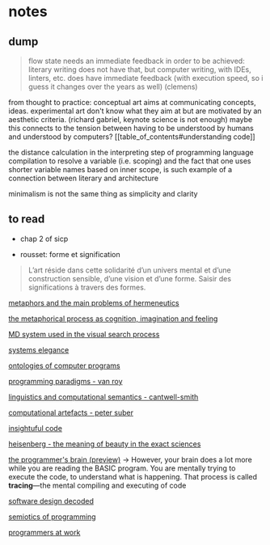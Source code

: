 # notes

## dump

> flow state needs an immediate feedback in order to be achieved: literary writing does not have that, but computer writing, with IDEs, linters, etc. does have immediate feedback (with execution speed, so i guess it changes over the years as well) (clemens)

from thought to practice: conceptual art aims at communicating concepts, ideas. experimental art don't know what they aim at but are motivated by an aesthetic criteria. (richard gabriel, keynote science is not enough) maybe this connects to the tension between having to be understood by humans and understood by computers? [[table_of_contents#understanding code]]

the distance calculation in the interpreting step of programming language compilation to resolve a variable (i.e. scoping) and the fact that one uses shorter variable names based on inner scope, is such example of a connection between literary and architecture

minimalism is not the same thing as simplicity and clarity

## to read

- chap 2 of sicp

- rousset: forme et signification
> L’art réside dans cette solidarité d’un univers mental et d’une construction sensible, d’une vision et d’une forme. Saisir des significations à travers des formes.

[metaphors and the main problems of hermeneutics](https://aaaaarg.fail/upload/paul-ricoeur-metaphor-and-the-main-problem-of-hermeneutics.pdf)

[the metaphorical process as cognition, imagination and feeling](https://aaaaarg.fail/upload/paul-ricoeur-the-metaphorical-process-as-cognition-imagination-and-feeling.pdf)

[MD system used in the visual search process](https://psycnet.apa.org/record/2021-28382-001)

[systems elegance](https://sci-hub.mksa.top/10.1109/JSYST.2018.2875152)

[ontologies of computer programs](https://web.archive.org/web/20150707093557/http://home.mis.u-picardie.fr/~site-ic/site/IMG/pdf/ICSOFT2007_final.pdf)

[programming paradigms - van roy](http://www.cs.albany.edu/~sdc/CSI500/Downloads/ProgrammingParadigmsVanRoyChapter.pdf)

[linguistics and computational semantics - cantwell-smith](https://citeseerx.ist.psu.edu/viewdoc/summary?doi=10.1.1.654.5768)

[computational artefacts - peter suber](https://www.academia.edu/7875726/COMPUTATIONAL_ARTEFACTS)

[insightuful code](https://www.hillelwayne.com/post/cleverness/)

[heisenberg - the meaning of beauty in the exact sciences](https://inters.org/heisenberg-beauty-natural-science)

[the programmer's brain (preview)](https://www.manning.com/books/the-programmers-brain) -> However, your brain does a lot more while you are reading the BASIC program. You are mentally trying to execute the code, to understand what is happening. That process is called **tracing**—the mental compiling and executing of code

[software design decoded](https://www.amazon.com/Software-Design-Decoded-Experts-Think/dp/0262035189)

[semiotics of programming](https://dl.acm.org/doi/book/10.5555/1805903)

[programmers at work](https://archive.org/details/programmersatwor00lamm_0)
